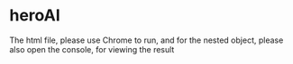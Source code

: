 # heroAI

The html file, please use Chrome to run,
and for the nested object, please also open the console, for viewing the result
